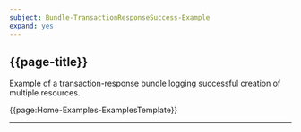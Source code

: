 ```yaml
---
subject: Bundle-TransactionResponseSuccess-Example
expand: yes
---
```


## {{page-title}}

Example of a transaction-response bundle logging successful creation of multiple resources.


{{page:Home-Examples-ExamplesTemplate}}


---